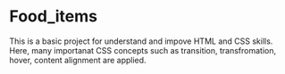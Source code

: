 # Food_items
This is a basic project for understand and impove HTML and CSS skills.
Here, many importanat CSS concepts such as transition, transfromation, hover, content alignment are applied.
